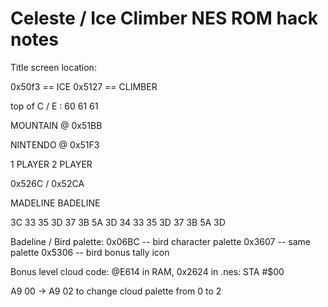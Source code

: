 # Celeste / Ice Climber NES ROM hack notes

Title screen location:

0x50f3 == ICE
0x5127 == CLIMBER

top of C / E : 60 61 61

MOUNTAIN  @ 0x51BB

NINTENDO @ 0x51F3


1 PLAYER
2 PLAYER

0x526C / 0x52CA

MADELINE
BADELINE

3C 33 35 3D 37 3B 5A 3D
34 33 35 3D 37 3B 5A 3D


Badeline / Bird palette:
0x06BC -- bird character palette
0x3607 -- same palette
0x5306 -- bird bonus tally icon


Bonus level cloud code:
@E614 in RAM, 0x2624 in .nes:
STA #$00

A9 00 -> A9 02  to change cloud palette from 0 to 2
